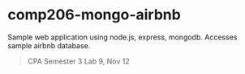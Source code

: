 # comp206-mongo-airbnb
Sample web application using node.js, express, mongodb.  Accesses sample airbnb database.  
> CPA Semester 3 Lab 9, Nov 12